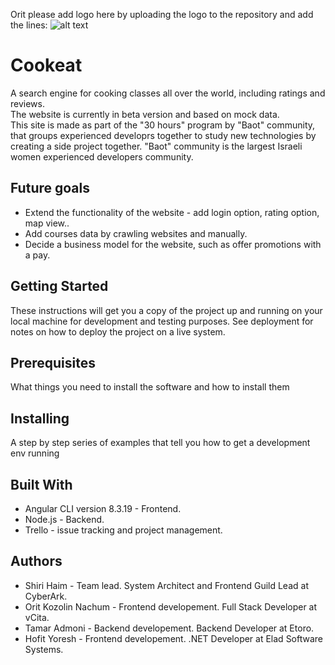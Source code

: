 Orit please add logo here by uploading the logo to the repository and add the lines:
![alt text](https://raw.githubusercontent.com/username/projectname/branch/path/to/img.png)
# Cookeat
A search engine for cooking classes all over the world, including ratings and reviews. <br/>
The website is currently in beta version and based on mock data.<br/>
This site is made as part of the "30 hours" program by "Baot" community, that groups experienced developrs together to study new technologies by creating a side project together.
"Baot" community is the largest Israeli women experienced developers community.
## Future goals
* Extend the functionality of the website - add login option, rating option, map view..
* Add courses data by crawling websites and manually. 
* Decide a business model for the website, such as offer promotions with a pay.
## Getting Started
These instructions will get you a copy of the project up and running on your local machine for development and testing purposes. See deployment for notes on how to deploy the project on a live system.
## Prerequisites
What things you need to install the software and how to install them 
## Installing
A step by step series of examples that tell you how to get a development env running
## Built With
* Angular CLI version 8.3.19 - Frontend.
* Node.js - Backend.
* Trello - issue tracking and project management.
## Authors
* Shiri Haim - Team lead. System Architect and Frontend Guild Lead at CyberArk.
* Orit Kozolin Nachum - Frontend developement. Full Stack Developer at vCita.
* Tamar Admoni - Backend developement. Backend Developer at Etoro.
* Hofit Yoresh - Frontend developement. .NET Developer at Elad Software Systems.

